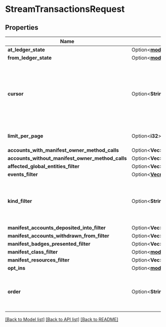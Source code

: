 # StreamTransactionsRequest

## Properties

Name | Type | Description | Notes
------------ | ------------- | ------------- | -------------
**at_ledger_state** | Option<[**models::LedgerStateSelector**](LedgerStateSelector.md)> |  | [optional]
**from_ledger_state** | Option<[**models::LedgerStateSelector**](LedgerStateSelector.md)> |  | [optional]
**cursor** | Option<**String**> | This cursor allows forward pagination, by providing the cursor from the previous request. | [optional]
**limit_per_page** | Option<**i32**> | The page size requested. | [optional]
**accounts_with_manifest_owner_method_calls** | Option<**Vec<String>**> |  | [optional]
**accounts_without_manifest_owner_method_calls** | Option<**Vec<String>**> |  | [optional]
**affected_global_entities_filter** | Option<**Vec<String>**> |  | [optional]
**events_filter** | Option<[**Vec<models::StreamTransactionsRequestEventFilterItem>**](StreamTransactionsRequestEventFilterItem.md)> |  | [optional]
**kind_filter** | Option<**String**> | Limit returned transactions by their kind. Defaults to `user`. | [optional]
**manifest_accounts_deposited_into_filter** | Option<**Vec<String>**> |  | [optional]
**manifest_accounts_withdrawn_from_filter** | Option<**Vec<String>**> |  | [optional]
**manifest_badges_presented_filter** | Option<**Vec<String>**> |  | [optional]
**manifest_class_filter** | Option<[**models::StreamTransactionsRequestAllOfManifestClassFilter**](StreamTransactionsRequest_allOf_manifest_class_filter.md)> |  | [optional]
**manifest_resources_filter** | Option<**Vec<String>**> |  | [optional]
**opt_ins** | Option<[**models::TransactionDetailsOptIns**](TransactionDetailsOptIns.md)> |  | [optional]
**order** | Option<**String**> | Configures the order of returned result set. Defaults to `desc`. | [optional]

[[Back to Model list]](../README.md#documentation-for-models) [[Back to API list]](../README.md#documentation-for-api-endpoints) [[Back to README]](../README.md)



